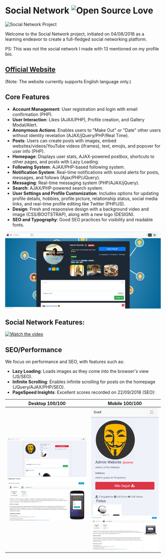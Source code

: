 # Social Network ![Open Source Love](https://badges.frapsoft.com/os/v1/open-source.svg?v=103)

![Social Network Project](https://socialify.git.ci/bakill3/social_network/image?language=1&name=1&owner=1&pattern=Plus&stargazers=1&theme=Light)

Welcome to the Social Network project, initiated on 04/08/2018 as a learning endeavor to create a full-fledged social networking platform.

PS: This was not the social network I made with 13 mentioned on my profile bio.

## [Official Website](https://network.socialsivex.com/)
(Note: The website currently supports English language only.)

## Core Features

- **Account Management**: User registration and login with email confirmation (PHP).
- **User Interaction**: Likes (AJAX/PHP), Profile creation, and Gallery Modal/Alert.
- **Anonymous Actions**: Enables users to "Make Out" or "Date" other users without identity revelation (AJAX/jQuery/PHP/Real Time).
- **Posts**: Users can create posts with images, embed websites/videos/YouTube videos (iframes), text, emojis, and popover for user info (PHP).
- **Homepage**: Displays user stats, AJAX-powered postbox, shortcuts to other pages, and posts with Lazy Loading.
- **Following System**: AJAX/PHP-based following system.
- **Notification System**: Real-time notifications with sound alerts for posts, messages, and follows (Ajax/PHP/JQuery).
- **Messaging**: Real-time messaging system (PHP/AJAX/jQuery).
- **Search**: AJAX/PHP-powered search system.
- **User Settings and Profile Customization**: Includes options for updating profile details, hobbies, profile picture, relationship status, social media links, and real-time profile editing like Twitter (PHP/JS).
- **Design**: Fresh and responsive design with a background video and image (CSS/BOOTSTRAP), along with a new logo (DESIGN).
- **SEO and Typography**: Good SEO practices for visibility and readable fonts.

![Social Network Screenshot](https://github.com/bakill3/social_network/blob/master/social2.png)

## Social Network Features:

[![Watch the video](https://img.youtube.com/vi/4SXMmKn_MYs/maxresdefault.jpg)](https://www.youtube.com/watch?v=4SXMmKn_MYs)



## SEO/Performance

We focus on performance and SEO, with features such as:

- **Lazy Loading**: Loads images as they come into the browser's view (JS/SEO).
- **Infinite Scrolling**: Enables infinite scrolling for posts on the homepage (JQuery/AJAX/PHP/SEO).
- **PageSpeed Insights**: Excellent scores recorded on 22/09/2018 (SEO):

| Desktop 100/100 | Mobile 100/100 |
|---|---|
| ![Desktop](https://github.com/bakill3/social_network/blob/master/desktop.png) ![Insights1](https://github.com/bakill3/social_network/blob/master/in1.png) | ![Mobile](https://github.com/bakill3/social_network/blob/master/mobile.png) ![Insights2](https://github.com/bakill3/social_network/blob/master/in2.png) |




